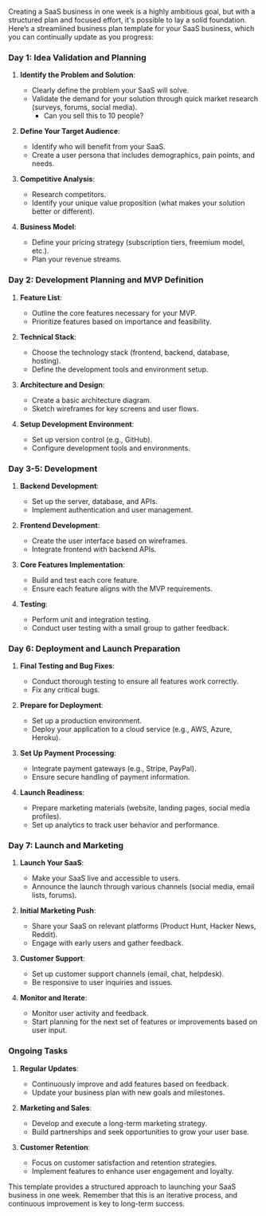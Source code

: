 
Creating a SaaS business in one week is a highly ambitious goal, but with a structured plan and focused effort, it's possible to lay a solid foundation. Here’s a streamlined business plan template for your SaaS business, which you can continually update as you progress:

### Day 1: Idea Validation and Planning
1. **Identify the Problem and Solution**:
   - Clearly define the problem your SaaS will solve.
   - Validate the demand for your solution through quick market research (surveys, forums, social media).
     - Can you sell this to 10 people?

2. **Define Your Target Audience**:
   - Identify who will benefit from your SaaS.
   - Create a user persona that includes demographics, pain points, and needs.

3. **Competitive Analysis**:
   - Research competitors.
   - Identify your unique value proposition (what makes your solution better or different).

4. **Business Model**:
   - Define your pricing strategy (subscription tiers, freemium model, etc.).
   - Plan your revenue streams.

### Day 2: Development Planning and MVP Definition
1. **Feature List**:
   - Outline the core features necessary for your MVP.
   - Prioritize features based on importance and feasibility.

2. **Technical Stack**:
   - Choose the technology stack (frontend, backend, database, hosting).
   - Define the development tools and environment setup.

3. **Architecture and Design**:
   - Create a basic architecture diagram.
   - Sketch wireframes for key screens and user flows.

4. **Setup Development Environment**:
   - Set up version control (e.g., GitHub).
   - Configure development tools and environments.

### Day 3-5: Development
1. **Backend Development**:
   - Set up the server, database, and APIs.
   - Implement authentication and user management.

2. **Frontend Development**:
   - Create the user interface based on wireframes.
   - Integrate frontend with backend APIs.

3. **Core Features Implementation**:
   - Build and test each core feature.
   - Ensure each feature aligns with the MVP requirements.

4. **Testing**:
   - Perform unit and integration testing.
   - Conduct user testing with a small group to gather feedback.

### Day 6: Deployment and Launch Preparation
1. **Final Testing and Bug Fixes**:
   - Conduct thorough testing to ensure all features work correctly.
   - Fix any critical bugs.

2. **Prepare for Deployment**:
   - Set up a production environment.
   - Deploy your application to a cloud service (e.g., AWS, Azure, Heroku).

3. **Set Up Payment Processing**:
   - Integrate payment gateways (e.g., Stripe, PayPal).
   - Ensure secure handling of payment information.

4. **Launch Readiness**:
   - Prepare marketing materials (website, landing pages, social media profiles).
   - Set up analytics to track user behavior and performance.

### Day 7: Launch and Marketing
1. **Launch Your SaaS**:
   - Make your SaaS live and accessible to users.
   - Announce the launch through various channels (social media, email lists, forums).

2. **Initial Marketing Push**:
   - Share your SaaS on relevant platforms (Product Hunt, Hacker News, Reddit).
   - Engage with early users and gather feedback.

3. **Customer Support**:
   - Set up customer support channels (email, chat, helpdesk).
   - Be responsive to user inquiries and issues.

4. **Monitor and Iterate**:
   - Monitor user activity and feedback.
   - Start planning for the next set of features or improvements based on user input.

### Ongoing Tasks
1. **Regular Updates**:
   - Continuously improve and add features based on feedback.
   - Update your business plan with new goals and milestones.

2. **Marketing and Sales**:
   - Develop and execute a long-term marketing strategy.
   - Build partnerships and seek opportunities to grow your user base.

3. **Customer Retention**:
   - Focus on customer satisfaction and retention strategies.
   - Implement features to enhance user engagement and loyalty.

This template provides a structured approach to launching your SaaS business in one week. Remember that this is an iterative process, and continuous improvement is key to long-term success.
